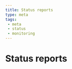 ```yaml
---
title: Status reports
type: meta
tags: 
 - meta
 - status
 - monitoring
---
```


# Status reports



  <script src="https://cdn.polyfill.io/v2/polyfill.min.js"></script>

  <!-- Standard dependencies -->
  <script src="https://unpkg.com/@webcomponents/webcomponentsjs@2.1.3/webcomponents-bundle.js"></script>
  <script src="https://unpkg.com/@statuspage/status-widget/dist/index.js"></script>
  <statuspage-widget src="https://n5ks0dyszmk4.statuspage.io"></statuspage-widget>
  

<script src="https://n5ks0dyszmk4.statuspage.io/embed/script.js"></script>
